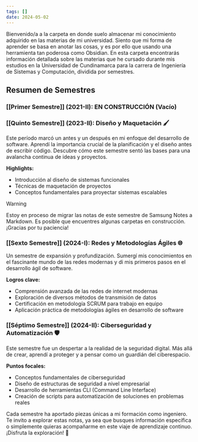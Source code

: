 ```yaml
---
tags: []
date: 2024-05-02
---
```

Bienvenido/a a la carpeta en donde suelo almacenar mi conocimiento adquirido en las materias de mi universidad. Siento que mi forma de aprender se basa en anotar las cosas, y es por ello que usando una herramienta tan poderosa como Obsidian. En esta carpeta encontrarás información detallada sobre las materias que he cursado durante mis estudios en la Universidad de Cundinamarca para la carrera de Ingeniería de Sistemas y Computación, dividida por semestres.

## Resumen de Semestres

### [[Primer Semestre]] (2021-II): EN CONSTRUCCIÓN (Vacío)
### [[Quinto Semestre]] (2023-II): Diseño y Maquetación 🖌️

Este período marcó un antes y un después en mi enfoque del desarrollo de software. Aprendí la importancia crucial de la planificación y el diseño antes de escribir código. Descubre cómo este semestre sentó las bases para una avalancha continua de ideas y proyectos.

**Highlights:**

- Introducción al diseño de sistemas funcionales
- Técnicas de maquetación de proyectos
- Conceptos fundamentales para proyectar sistemas escalables

> [!Warning]
>  Estoy en proceso de migrar las notas de este semestre de Samsung Notes a Markdown. Es posible que encuentres algunas carpetas en construcción. ¡Gracias por tu paciencia!

### [[Sexto Semestre]] (2024-I): Redes y Metodologías Ágiles 🌐

Un semestre de expansión y profundización. Sumergí mis conocimientos en el fascinante mundo de las redes modernas y di mis primeros pasos en el desarrollo ágil de software.

**Logros clave:**

- Comprensión avanzada de las redes de internet modernas
- Exploración de diversos métodos de transmisión de datos
- Certificación en metodología SCRUM para trabajo en equipo
- Aplicación práctica de metodologías ágiles en desarrollo de software

### [[Séptimo Semestre]] (2024-II): Ciberseguridad y Automatización 🛡️

Este semestre fue un despertar a la realidad de la seguridad digital. Más allá de crear, aprendí a proteger y a pensar como un guardián del ciberespacio.

**Puntos focales:**

- Conceptos fundamentales de ciberseguridad
- Diseño de estructuras de seguridad a nivel empresarial
- Desarrollo de herramientas CLI (Command Line Interface)
- Creación de scripts para automatización de soluciones en problemas reales

Cada semestre ha aportado piezas únicas a mi formación como ingeniero. Te invito a explorar estas notas, ya sea que busques información específica o simplemente quieras acompañarme en este viaje de aprendizaje continuo. ¡Disfruta la exploración! 🚀